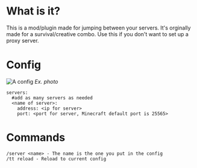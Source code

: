 # What is it?
This is a mod/plugin made for jumping between your servers. It's orginally made for a survival/creative combo. Use this if you don't want to set up a proxy server.

# Config
![A config](https://cdn.modrinth.com/data/cached_images/496ba7e9ac415214de1f9f514ccf398632b46088.png)
_Ex. photo_


```
servers:
  #add as many servers as needed
  <name of server>:
    address: <ip for server>
    port: <port for server, Minecraft default port is 25565>
```

# Commands

```
/server <name> - The name is the one you put in the config
/tt reload - Reload to current config
```
